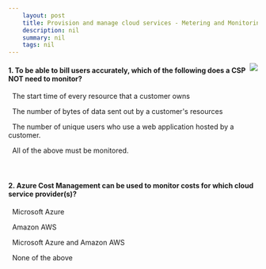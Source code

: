 ```yaml
---
    layout: post
    title: Provision and manage cloud services - Metering and Monitoring
    description: nil
    summary: nil
    tags: nil
---
```



 <a target="_blank" href="https://docs.microsoft.com/en-us/learn/modules/cmu-provision-cloud-services/5-metering-monitoring/"><i class="fas fa-external-link-alt"></i> </a>
 <img align="right" src="https://docs.microsoft.com/en-us/learn/achievements/cmu-cloud-admin/cloud-admin-provision-manage.svg">
####  1. To be able to bill users accurately, which of the following does a CSP NOT need to monitor?


<i class='far fa-square'></i> &nbsp;&nbsp;The start time of every resource that a customer owns

<i class='far fa-square'></i> &nbsp;&nbsp;The number of bytes of data sent out by a customer's resources

<i class='fas fa-check-square' style='color: Dodgerblue;'></i> &nbsp;&nbsp;The number of unique users who use a web application hosted by a customer.

<i class='far fa-square'></i> &nbsp;&nbsp;All of the above must be monitored.
<br />
<br />
<br />

####  2. Azure Cost Management can be used to monitor costs for which cloud service provider(s)?


<i class='far fa-square'></i> &nbsp;&nbsp;Microsoft Azure

<i class='far fa-square'></i> &nbsp;&nbsp;Amazon AWS

<i class='fas fa-check-square' style='color: Dodgerblue;'></i> &nbsp;&nbsp;Microsoft Azure and Amazon AWS

<i class='far fa-square'></i> &nbsp;&nbsp;None of the above
<br />
<br />
<br />
